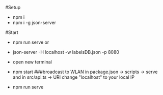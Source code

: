 #Setup
- npm i
- npm i -g json-server

#Start
- npm run serve
or 
- json-server -H localhost -w labelsDB.json -p 8080
- open new terminal
- npm start
###broadcast to WLAN
   in package.json -> scripts -> serve
   and in src/api.ts -> URI
   change "localhost" to your local IP

- npm run serve
